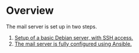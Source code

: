 # Overview

The mail server is set up in two steps.

1. [Setup of a basic Debian server, with SSH access.](/doc/setup.md)
2. [The mail server is fully configured using Ansible.](/doc/ansible.md)
